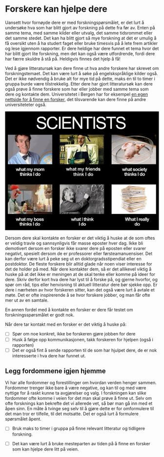 # Forskere kan hjelpe dere

Uansett hvor fornøyde dere er med forskningspørsmålet, er det lurt å undersøke hva som har blitt gjort av forskning på dette fra før av. Enten på samme tema, med samme kilder eller utvalg, det samme tidsrommet eller det samme stedet. Det kan ha blitt gjort så mye forskning at det er umulig å få oversikt uten å ha studert faget eller bruke timesvis på å lete frem artikler og lese igjennom rapporter. Er dere heldige har dere funnet et tema hvor det har blitt gjort lite forskning, men det kan også være utfordrende, fordi dere har færre skuldre å stå på. Heldigvis finnes det hjelp å få!

Ved å gjøre litteratursøk kan dere finne ut hva andre forskere har skrevet om forskningstemaet. Det kan være lurt å søke på engelskspråklige kilder også. Det er ikke nødvendig å bruke alt for mye tid på dette, maks én til to timer i gruppa burde være tilstrekkelig. Etter dere har gjort litteratursøk kan dere også prøve å finne forskere som har eller jobber med samme tema som dere og kontakte dem. Universitetet i Bergen har for eksempel [en egen nettside for å finne en forsker][1], det tilsvarende kan dere finne på andre universiteteter også.

   [1]: http://www.uib.no/form/50915/finn-en-forsker (Universitetet i Bergen: Finn en forsker)

![Forskere][2]

   [2]: ../images/scientists.jpg

Dersom dere skal kontakte en forsker er det viktig å huske at de som oftes er veldig travle og sannsynligvis får masse eposter hver dag. Ikke bli demotivert dersom en forsker ikke svarer dere på eposten eller svarer negativt, spesielt dersom de er professorer eller førsteamanuensiser. Det kan derfor være lurt å peke seg ut en doktorgradsstipendiat eller en postdoktor. De fleste forskere blir alltid glade når noen viser interesse for det de holder på med. Når dere kontakter dem, så er det allikevel viktig å huske på at det ikke er meningen at de skal tenke eller komme på ideer for dere. Skriv derfor kort hva dere har lyst til å forske på, og gjerne hvorfor, og spør om råd, tips eller henvisning til aktuell litteratur dere bør sjekke opp. Er dere i nærheten av hvor forskeren sitter, kan det også være lurt å avtale et møte. Det er ofte inspirerende å se hvor forskere jobber, og man får ofte mer ut av en samtale.

En annen fordel med å kontakte en forsker er dere får testet om forskningsspørsmålet er godt nok.

Når dere tar kontakt med en forsker er det viktig å huske på:

-  [ ] Spør om noe konkret, ikke be forskeren gjøre jobben for dere
-  [ ] Husk å følge opp kommunikasjonen, takk forskeren for hjelpen (også i rapporten)
-  [ ] Det er også fint å sende rapporten til de som har hjulpet dere, de er nok interesserte i hva dere har funnet ut.

## Legg fordommene igjen hjemme

Vi har alle fordommer og forestillinger om hvordan verden henger sammen. Fordommer trenger ikke bare å være negative, og kan til og med være nyttige for å raskt kunne ta avgjørelser og valg. I forskningen kan slike fordommer ofte komme i veien for det man skal prøve å finne ut. Selv om ofte forsknings kan bekrefte det vi allerede vet, så bør man gå inn med et åpen sinn. En måte å tvinge seg selv til å gjøre dette er for omformulere til det man tror er tilfelle, til det motsatte. Det er også lurt å formulere spørsmålet åpent.

- [ ] Bruk maks to timer i gruppa på finne relevant litteratur og tidligere forskning.
- [ ] Det kan være lurt å bruke mesteparten av tiden på å finne en forsker som kan hjelpe dere litt på veien.

